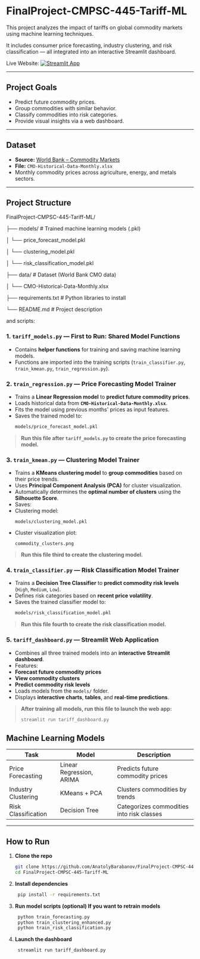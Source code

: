 # FinalProject-CMPSC-445-Tariff-ML

This project analyzes the impact of tariffs on global commodity markets using machine learning techniques. 

It includes consumer price forecasting, industry clustering, and risk classification — all integrated into an interactive Streamlit dashboard.

Live Website: [![Streamlit App](https://img.shields.io/badge/Streamlit-Live%20App-green?logo=streamlit)](https://finalproject-cmpsc-445-tariff-ml-ka3ig4hwa93cmwpuusycyv.streamlit.app)

---

## Project Goals

- Predict future commodity prices.
- Group commodities with similar behavior.
- Classify commodities into risk categories.
- Provide visual insights via a web dashboard.

---

## Dataset

- **Source:** [World Bank – Commodity Markets](https://www.worldbank.org/en/research/commodity-markets)
- **File:** `CMO-Historical-Data-Monthly.xlsx`
- Monthly commodity prices across agriculture, energy, and metals sectors.

---

## Project Structure

FinalProject-CMPSC-445-Tariff-ML/

├── models/                # Trained machine learning models (.pkl)

│    └── price_forecast_model.pkl

│    └── clustering_model.pkl

│    └── risk_classification_model.pkl

├── data/                  # Dataset (World Bank CMO data)

│    └── CMO-Historical-Data-Monthly.xlsx

├── requirements.txt       # Python libraries to install

└── README.md              # Project description

and scripts:

 ### 1. `tariff_models.py` — First to Run: Shared Model Functions

- Contains **helper functions** for training and saving machine learning models.
- Functions are imported into the training scripts (`train_classifier.py`, `train_kmean.py`, `train_regression.py`).

 ### 2. `train_regression.py` — Price Forecasting Model Trainer

- Trains a **Linear Regression model** to **predict future commodity prices**.
- Loads historical data from **`CMO-Historical-Data-Monthly.xlsx`**.
- Fits the model using previous months' prices as input features.
- Saves the trained model to:
   ```bash
   models/price_forecast_model.pkl

> **Run this file after `tariff_models.py` to create the price forecasting model.**

 ### 3. `train_kmean.py` — Clustering Model Trainer

- Trains a **KMeans clustering model** to **group commodities** based on their price trends.
- Uses **Principal Component Analysis (PCA)** for cluster visualization.
- Automatically determines the **optimal number of clusters** using the **Silhouette Score**.
- Saves:
- Clustering model:
  ```
  models/clustering_model.pkl
  ```
- Cluster visualization plot:
  ```
  commodity_clusters.png
  ```
  
> **Run this file third to create the clustering model.**

 ### 4. `train_classifier.py` — Risk Classification Model Trainer

- Trains a **Decision Tree Classifier** to **predict commodity risk levels** (`High`, `Medium`, `Low`).
- Defines risk categories based on **recent price volatility**.
- Saves the trained classifier model to:
   ```bash
   models/risk_classification_model.pkl
> **Run this file fourth to create the risk classification model.**

### 5. `tariff_dashboard.py` — Streamlit Web Application

- Combines all three trained models into an **interactive Streamlit dashboard**.
- Features:
- **Forecast future commodity prices**
- **View commodity clusters**
- **Predict commodity risk levels**
- Loads models from the `models/` folder.
- Displays **interactive charts**, **tables**, and **real-time predictions**.

> **After training all models, run this file to launch the web app:**
> ```bash
> streamlit run tariff_dashboard.py
> ```

## Machine Learning Models

| Task                   | Model                | Description                                   |
|------------------------|----------------------|-----------------------------------------------|
| Price Forecasting      | Linear Regression, ARIMA | Predicts future commodity prices     |
| Industry Clustering    | KMeans + PCA         | Clusters commodities by trends                |
| Risk Classification    | Decision Tree        | Categorizes commodities into risk classes     |

---

## How to Run

1. **Clone the repo**
   ```bash
   git clone https://github.com/AnatolyBarabanov/FinalProject-CMPSC-445-Tariff-ML.git
   cd FinalProject-CMPSC-445-Tariff-ML
2. **Install dependencies**
   ```bash
    pip install -r requirements.txt
3. **Run model scripts (optional) If you want to retrain models**
   ```bash
    python train_forecasting.py
    python train_clustering_enhanced.py
    python train_risk_classification.py
4. **Launch the dashboard**
   ```bash
    streamlit run tariff_dashboard.py
